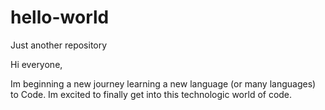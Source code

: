 # hello-world
Just another repository

Hi everyone,

Im beginning a new journey learning a new language (or many languages) to Code. Im excited to finally get into this technologic world of code.

